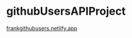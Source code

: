 # githubUsersAPIProject

<a href="https://www.frankgithubusers.netlify.app/" target="_blank">frankgithubusers.netlify.app</a>